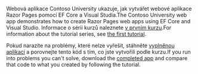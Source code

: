 <span data-ttu-id="98e8f-101">Webová aplikace Contoso University ukazuje, jak vytvářet webové aplikace Razor Pages pomocí EF Core a Visual Studia.</span><span class="sxs-lookup"><span data-stu-id="98e8f-101">The Contoso University web app demonstrates how to create Razor Pages web apps using EF Core and Visual Studio.</span></span> <span data-ttu-id="98e8f-102">Informace o sérii kurzů naleznete [v prvním kurzu](xref:data/ef-rp/intro).</span><span class="sxs-lookup"><span data-stu-id="98e8f-102">For information about the tutorial series, see [the first tutorial](xref:data/ef-rp/intro).</span></span>

<span data-ttu-id="98e8f-103">Pokud narazíte na problémy, které nelze vyřešit, stáhněte [vyplněnou aplikaci](https://github.com/dotnet/AspNetCore.Docs/tree/master/aspnetcore/data/ef-rp/intro/samples) a porovnejte tento kód s tím, co jste vytvořili podle kurzu.</span><span class="sxs-lookup"><span data-stu-id="98e8f-103">If you run into problems you can't solve, download the [completed app](https://github.com/dotnet/AspNetCore.Docs/tree/master/aspnetcore/data/ef-rp/intro/samples) and compare that code to what you created by following the tutorial.</span></span>
